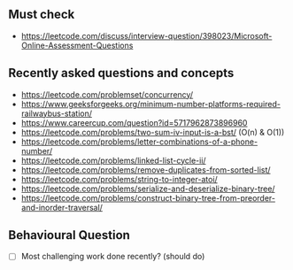 ## Must check
- https://leetcode.com/discuss/interview-question/398023/Microsoft-Online-Assessment-Questions

## Recently asked questions and concepts
- https://leetcode.com/problemset/concurrency/
- https://www.geeksforgeeks.org/minimum-number-platforms-required-railwaybus-station/
- https://www.careercup.com/question?id=5717962873896960
- https://leetcode.com/problems/two-sum-iv-input-is-a-bst/ (O(n) & O(1))
- https://leetcode.com/problems/letter-combinations-of-a-phone-number/
- https://leetcode.com/problems/linked-list-cycle-ii/
- https://leetcode.com/problems/remove-duplicates-from-sorted-list/
- https://leetcode.com/problems/string-to-integer-atoi/
- https://leetcode.com/problems/serialize-and-deserialize-binary-tree/
- https://leetcode.com/problems/construct-binary-tree-from-preorder-and-inorder-traversal/


## Behavioural Question
- [ ] Most challenging work done recently? (should do)
